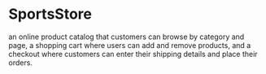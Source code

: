 # SportsStore
an online product catalog that customers can browse by category and page, a shopping cart where users can add and remove products, and a checkout where customers can enter their shipping details and place their orders.

